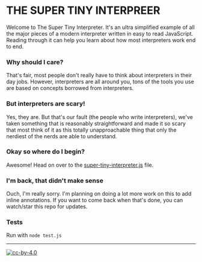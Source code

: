 # THE SUPER TINY INTERPREER

Welcome to The Super Tiny Interpreter. It's an ultra simplified example of all the
major pieces of a modern interpreter written in easy to read JavaScript. Reading
through it can help you learn about how most interpreters work end to end.

### Why should I care?

That's fair, most people don't really have to think about interpreters in their day
jobs. However, interpreters are all around you, tons of the tools you use are based
on concepts borrowed from interpreters.

### But interpreters are scary!

Yes, they are. But that's our fault (the people who write interpreters), we've
taken something that is reasonably straightforward and made it so scary that
most think of it as this totally unapproachable thing that only the nerdiest of
the nerds are able to understand.

### Okay so where do I begin?

Awesome! Head on over to the [super-tiny-interpreter.js](super-tiny-interpreter.js)
file.

### I'm back, that didn't make sense

Ouch, I'm really sorry. I'm planning on doing a lot more work on this to add
inline annotations. If you want to come back when that's done, you can
watch/star this repo  for updates.

### Tests

Run with `node test.js`

---

[![cc-by-4.0](https://licensebuttons.net/l/by/4.0/80x15.png)](http://creativecommons.org/licenses/by/4.0/)
